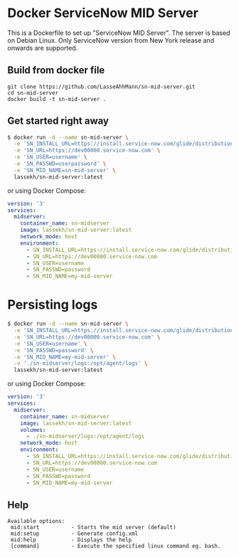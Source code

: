 # Docker ServiceNow MID Server

This is a Dockerfile to set up "ServiceNow MID Server".
The server is based on Debian Linux.
Only ServiceNow version from New York release and onwards are supported.

## Build from docker file

```
git clone https://github.com/LasseAhhMann/sn-mid-server.git
cd sn-mid-server
docker build -t sn-mid-server .
```

## Get started right away

```bash
$ docker run -d --name sn-mid-server \
  -e 'SN_INSTALL_URL=https://install.service-now.com/glide/distribution/builds/package/mid/2020/03/31/mid.orlando-12-11-2019__patch2-03-18-2020_03-31-2020_1417.linux.x86-64.zip' \
  -e 'SN_URL=https://dev00000.service-now.com' \
  -e 'SN_USER=username' \
  -e 'SN_PASSWD=userpassword' \
  -e 'SN_MID_NAME=sn-mid-server' \
  lassekh/sn-mid-server:latest
```

or using Docker Compose:

```yaml
version: '3'
services:
  midserver:
    container_name: sn-midserver
    image: lassekh/sn-mid-server:latest
    network_mode: host
    environment:
      - SN_INSTALL_URL=https://install.service-now.com/glide/distribution/builds/package/mid/2020/03/31/mid.orlando-12-11-2019__patch2-03-18-2020_03-31-2020_1417.linux.x86-64.zip
      - SN_URL=https://dev00000.service-now.com
      - SN_USER=username
      - SN_PASSWD=password
      - SN_MID_NAME=my-mid-server
```

# Persisting logs

```bash
$ docker run -d --name sn-mid-server \
  -e 'SN_INSTALL_URL=https://install.service-now.com/glide/distribution/builds/package/mid/2020/03/31/mid.orlando-12-11-2019__patch2-03-18-2020_03-31-2020_1417.linux.x86-64.zip' \
  -e 'SN_URL=https://dev00000.service-now.com' \
  -e 'SN_USER=username' \
  -e 'SN_PASSWD=password' \
  -e 'SN_MID_NAME=my-mid-server' \
  -v './sn-midserver/logs:/opt/agent/logs' \
  lassekh/sn-mid-server:latest
```

or using Docker Compose:

```yaml
version: '3'
services:
  midserver:
    container_name: sn-midserver
    image: lassekh/sn-mid-server:latest
    volumes:
      - ./sn-midserver/logs:/opt/agent/logs
    network_mode: host
    environment:
      - SN_INSTALL_URL=https://install.service-now.com/glide/distribution/builds/package/mid/2020/03/31/mid.orlando-12-11-2019__patch2-03-18-2020_03-31-2020_1417.linux.x86-64.zip
      - SN_URL=https://dev00000.service-now.com
      - SN_USER=username
      - SN_PASSWD=password
      - SN_MID_NAME=my-mid-server
```

## Help

    Available options:
     mid:start          - Starts the mid server (default)
     mid:setup          - Generate config.xml
     mid:help           - Displays the help
     [command]          - Execute the specified linux command eg. bash.
